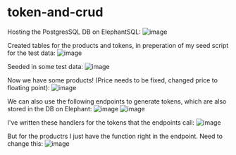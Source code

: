 # token-and-crud

Hosting the PostgresSQL DB on ElephantSQL:
![image](https://user-images.githubusercontent.com/95140821/217340093-de2b508a-5eb6-45f2-b417-1d62feb88858.png)

Created tables for the products and tokens, in preperation of my seed script for the test data:
![image](https://user-images.githubusercontent.com/95140821/217340291-2175765e-b011-42c6-ad37-b2fe0bc6e6cf.png)

Seeded in some test data:
![image](https://user-images.githubusercontent.com/95140821/217340389-e68b133c-2fec-45d8-b8c2-a04f0bacd0a7.png)

Now we have some products! (Price needs to be fixed, changed price to floating point):
![image](https://user-images.githubusercontent.com/95140821/217340567-a1a2d5d2-f6d9-4939-9ad7-16d245f894ef.png)


We can also use the following endpoints to generate tokens, which are also stored in the DB on Elephant:
![image](https://user-images.githubusercontent.com/95140821/217340750-5eac3798-e563-4f33-8ccd-f7df2e01bb31.png)
![image](https://user-images.githubusercontent.com/95140821/217340788-7e9f18f0-62af-4702-ae32-5a0ac5203841.png)

I've written these handlers for the tokens that the endpoints call:
![image](https://user-images.githubusercontent.com/95140821/217340901-c9a65344-3f00-470e-8979-22a998542a08.png)

But for the productrs I just have the function right in the endpoint. Need to change this:
![image](https://user-images.githubusercontent.com/95140821/217340984-490bd72d-a40f-4ef1-928b-45e04abe23d1.png)





